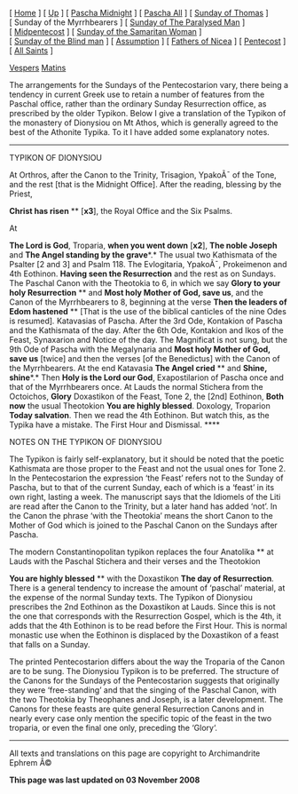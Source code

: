 \[ [Home](index.md) \] \[ [Up](pentecos.md) \] \[ [Pascha Midnight](PaschaN.md) \] \[ [Pascha All](pascha.md) \] \[ [Sunday of Thomas](ThomasSun.md) \] \[ Sunday of the Myrrhbearers \] \[ [Sunday of The Paralysed Man](ParalSun.md) \] \[ [Midpentecost](midpent.md) \] \[ [Sunday of the Samaritan Woman](SamarSun.md) \] \[ [Sunday of the Blind man](blindsunday.md) \] \[ [Assumption](assumpti.md) \] \[ [Fathers of Nicea](fathers.md) \] \[ [Pentecost](PentAll.md) \] \[ [All Saints](allsaints.md) \]

[Vespers](myrrh-eve.md)
[Matins](myrrh-mat.md)

The arrangements for the Sundays of the Pentecostarion vary, there being a tendency in current Greek use to retain a number of features from the Paschal office, rather than the ordinary Sunday Resurrection office, as prescribed by the older Typikon. Below I give a translation of the Typikon of the monastery of Dionysiou on Mt Athos, which is generally agreed to the best of the Athonite Typika. To it I have added some explanatory notes.

****

TYPIKON OF DIONYSIOU

At Orthros, after the Canon to the Trinity, Trisagion, YpakoÃ¯ of the Tone, and the rest \[that is the Midnight Office\]. After the reading, blessing by the Priest,

**Christ has risen** ** \[**x3**\], the Royal Office and the Six Psalms.

At

**The Lord is God**, Troparia, **when you went down** \[**x2**\], **The noble Joseph** and **The Angel standing by the grave***.* The usual two Kathismata of the Psalter \[2 and 3\] and Psalm 118. The Evlogitaria, YpakoÃ¯, Prokeimenon and 4th Eothinon. **Having seen the Resurrection** and the rest as on Sundays. The Paschal Canon with the Theotokia to 6, in which we say **Glory to your holy Resurrection** ** and **Most holy Mother of God, save us**, and the Canon of the Myrrhbearers to 8, beginning at the verse **Then the leaders of Edom hastened** ** \[That is the use of the biblical canticles of the nine Odes is resumed\]*.* Katavasias of Pascha. After the 3rd Ode, Kontakion of Pascha and the Kathismata of the day. After the 6th Ode, Kontakion and Ikos of the Feast, Synaxarion and Notice of the day. The Magnificat is not sung, but the 9th Ode of Pascha with the Megalynaria and **Most holy Mother of God, save us** \[twice\] and then the verses \[of the Benedictus\] with the Canon of the Myrrhbearers. At the end Katavasia **The Angel cried** ** and **Shine, shine***.* Then **Holy is the Lord our God**, Exapostilarion of Pascha once and that of the Myrrhbearers once. At Lauds the normal Stichera from the Octoichos, **Glory** Doxastikon of the Feast, Tone 2, the \[2nd\] Eothinon, **Both now** the usual Theotokion **You are highly blessed**. Doxology, Troparion **Today salvation**. Then we read the 4th Eothinon. But watch this, as the Typika have a mistake. The First Hour and Dismissal. ****

NOTES ON THE TYPIKON OF DIONYSIOU

The Typikon is fairly self-explanatory, but it should be noted that the poetic Kathismata are those proper to the Feast and not the usual ones for Tone 2. In the Pentecostarion the expression ‘the Feast’ refers not to the Sunday of Pascha, but to that of the current Sunday, each of which is a ‘feast’ in its own right, lasting a week. The manuscript says that the Idiomels of the Liti are read after the Canon to the Trinity, but a later hand has added ‘not’. In the Canon the phrase ‘with the Theotokia’ means the short Canon to the Mother of God which is joined to the Paschal Canon on the Sundays after Pascha.

The modern Constantinopolitan typikon replaces the four Anatolika ** at Lauds with the Paschal Stichera and their verses and the Theotokion

**You are highly blessed** ** with the Doxastikon **The day of Resurrection**. There is a general tendency to increase the amount of ‘paschal’ material, at the expense of the normal Sunday texts. The Typikon of Dionysiou prescribes the 2nd Eothinon as the Doxastikon at Lauds. Since this is not the one that corresponds with the Resurrection Gospel, which is the 4th, it adds that the 4th Eothinon is to be read before the First Hour. This is normal monastic use when the Eothinon is displaced by the Doxastikon of a feast that falls on a Sunday.

The printed Pentecostarion differs about the way the Troparia of the Canon are to be sung. The Dionysiou Typikon is to be preferred. The structure of the Canons for the Sundays of the Pentecostarion suggests that originally they were ‘free-standing’ and that the singing of the Paschal Canon, with the two Theotokia by Theophanes and Joseph, is a later development. The Canons for these feasts are quite general Resurrection Canons and in nearly every case only mention the specific topic of the feast in the two troparia, or even the final one only, preceding the ‘Glory‘.

------------------------------------------------------------------------

All texts and translations on this page are copyright to
Archimandrite Ephrem Â©

**This page was last updated on 03 November 2008**
